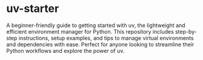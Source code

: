 # uv-starter
A beginner-friendly guide to getting started with uv, the lightweight and efficient environment manager for Python. This repository includes step-by-step instructions, setup examples, and tips to manage virtual environments and dependencies with ease. Perfect for anyone looking to streamline their Python workflows and explore the power of uv.
